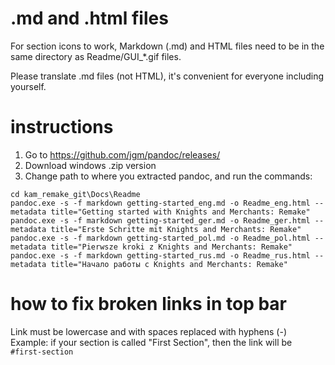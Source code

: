 # .md and .html files
For section icons to work, Markdown (.md) and HTML files need to be in the same directory as Readme/GUI_*.gif files.

Please translate .md files (not HTML), it's convenient for everyone including yourself.

# instructions
1. Go to https://github.com/jgm/pandoc/releases/ 
1. Download windows .zip version
1. Change path to where you extracted pandoc, and run the commands:
```
cd kam_remake_git\Docs\Readme
pandoc.exe -s -f markdown getting-started_eng.md -o Readme_eng.html --metadata title="Getting started with Knights and Merchants: Remake"
pandoc.exe -s -f markdown getting-started_ger.md -o Readme_ger.html --metadata title="Erste Schritte mit Knights and Merchants: Remake"
pandoc.exe -s -f markdown getting-started_pol.md -o Readme_pol.html --metadata title="Pierwsze kroki z Knights and Merchants: Remake"
pandoc.exe -s -f markdown getting-started_rus.md -o Readme_rus.html --metadata title="Начало работы с Knights and Merchants: Remake"
```

# how to fix broken links in top bar
Link must be lowercase and with spaces replaced with hyphens (-)
Example: if your section is called "First Section", then the link will be `#first-section`